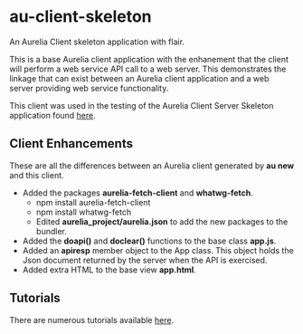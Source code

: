 # au-client-skeleton
An Aurelia Client skeleton application with flair.

This is a base Aurelia client application with the enhanement that the client will perform a web service API call to a web server. This demonstrates the linkage that can exist between an Aurelia client application and a web server providing web service functionality.

This client was used in the testing of the Aurelia Client Server Skeleton application found [here](https://github.com/jet3723/au-client-server-skeleton.git). 

## Client Enhancements
These are all the differences between an Aurelia client generated by **au new** and this client.

- Added the packages **aurelia-fetch-client** and **whatwg-fetch**.
  * npm install aurelia-fetch-client
  * npm install whatwg-fetch
  * Edited **aurelia_project/aurelia.json** to add the new packages to the bundler.
- Added the **doapi()** and **doclear()** functions to the base class **app.js**.
- Added an **apiresp** member object to the App class. This object holds the Json document returned by the server when the API is exercised.
- Added extra HTML to the base view **app.html**.

## Tutorials
There are numerous tutorials available [here](https://github.com/jet3723/au-client-server-skeleton/wiki/Tutorials).
